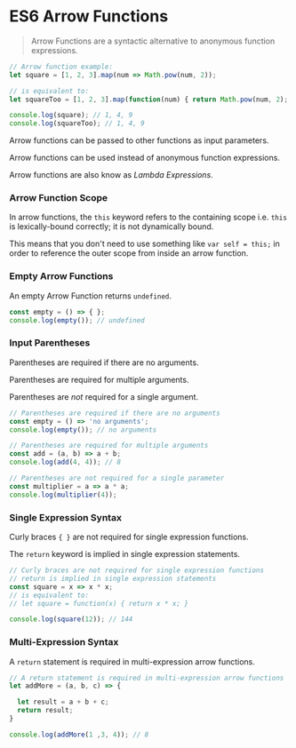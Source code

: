 # ES6 Arrow Functions

> Arrow Functions are a syntactic alternative to anonymous function expressions.

```js
// Arrow function example:
let square = [1, 2, 3].map(num => Math.pow(num, 2));

// is equivalent to:
let squareToo = [1, 2, 3].map(function(num) { return Math.pow(num, 2); });

console.log(square); // 1, 4, 9
console.log(squareToo); // 1, 4, 9
```

Arrow functions can be passed to other functions as input parameters.

Arrow functions can be used instead of anonymous function expressions.

Arrow functions are also know as *Lambda Expressions*.


### Arrow Function Scope

In arrow functions, the `this` keyword refers to the containing scope i.e. `this` is lexically-bound correctly; it is not dynamically bound.

This means that you don't need to use something like `var self = this;` in order to reference the outer scope from inside an arrow function.


### Empty Arrow Functions

An empty Arrow Function returns `undefined`.

```js
const empty = () => { };
console.log(empty()); // undefined
```

### Input Parentheses

Parentheses are required if there are no arguments.

Parentheses are required for multiple arguments.

Parentheses are *not* required for a single argument.

```js
// Parentheses are required if there are no arguments
const empty = () => 'no arguments';
console.log(empty()); // no arguments

// Parentheses are required for multiple arguments
const add = (a, b) => a + b;
console.log(add(4, 4)); // 8

// Parentheses are not required for a single parameter
const multiplier = a => a * a;
console.log(multiplier(4));
```


### Single Expression Syntax

Curly braces `{ }` are not required for single expression functions.

The `return` keyword is implied in single expression statements.

```js
// Curly braces are not required for single expression functions
// return is implied in single expression statements
const square = x => x * x;
// is equivalent to:
// let square = function(x) { return x * x; }

console.log(square(12)); // 144
```


### Multi-Expression Syntax

A `return` statement is required in multi-expression arrow functions.

```js
// A return statement is required in multi-expression arrow functions
let addMore = (a, b, c) => {

  let result = a + b + c;
  return result;
}

console.log(addMore(1 ,3, 4)); // 8
```
